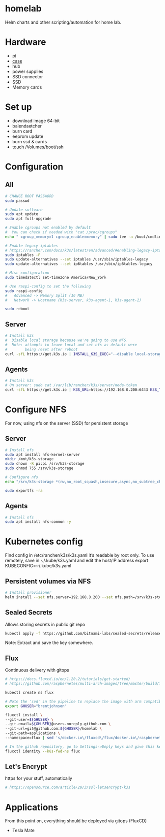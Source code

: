 # homelab
Helm charts and other scripting/automation for home lab.

# Hardware

* pi
* [case](https://www.c4labs.com/product/8-slot-stackable-cluster-case-raspberry-pi-3b-and-other-single-board-computers-color-options/?attribute_pa_cloudlet-case-color=black-lime)
* hub
* power supplies
* SSD connector
* SSD
* Memory cards

# Set up

* download image 64-bit
* balendaetcher
* burn card
* eeprom update
* burn ssd & cards
* touch /Volumes/boot/ssh

# Configuration

## All
```bash
# CHANGE ROOT PASSWORD
sudo passwd

# Update software
sudo apt update
sudo apt full-upgrade

# Enable cgroups not enabled by default
#  You can check if needed with "cat /proc/cgroups"
echo " cgroup_memory=1 cgroup_enable=memory" | sudo tee -a /boot/cmdline.txt

# Enable legacy iptables
# https://rancher.com/docs/k3s/latest/en/advanced/#enabling-legacy-iptables-on-raspbian-buster
sudo iptables -F
sudo update-alternatives --set iptables /usr/sbin/iptables-legacy
sudo update-alternatives --set ip6tables /usr/sbin/ip6tables-legacy

# Misc configuration
sudo timedatectl set-timezone America/New_York

# Use raspi-config to set the following
sudo raspi-config
#	Advanced -> Memory Split (16 MB)
#	Network -> Hostname (k3s-server, k3s-agent-1, k3s-agent-2)

sudo reboot
```

## Server

```bash
# Install k3s
#  Disable local storage because we're going to use NFS.
#  Note: attempts to leave local and set nfs as default were
#        being reset after reboot
curl -sfL https://get.k3s.io | INSTALL_K3S_EXEC="--disable local-storage" sh -
```

## Agents
```bash
# Install k3s
# On server: sudo cat /var/lib/rancher/k3s/server/node-token
curl -sfL https://get.k3s.io | K3S_URL=https://192.168.0.200:6443 K3S_TOKEN=<the string from the file above> sh -
```

# Configure NFS
For now, using nfs on the server (SSD) for persistent storage
## Server
```bash
# Install nfs
sudo apt install nfs-kernel-server
mkdir /mnt/k3s-storage
sudo chown -R pi:pi /srv/k3s-storage
sudo chmod 755 /srv/k3s-storage

# Configure nfs
echo "/srv/k3s-storage *(rw,no_root_squash,insecure,async,no_subtree_check,anonuid=1000,anongid=1000)" | sudo tee -a /etc/exports

sudo exportfs -ra
```

## Agents
```bash
# Install nfs
sudo apt install nfs-common -y
```

# Kubernetes config
 Find config in /etc/rancher/k3s/k3s.yaml
	It’s readable by root only.
	To use remotely, save in \~/.kube/k3s.yaml and edit the host/IP address
    export KUBECONFIG=\~/.kube/k3s.yaml


## Persistent volumes via NFS

```bash
# Install provisioner
helm install --set nfs.server=192.168.0.200 --set nfs.path=/srv/k3s-storage --set image.repository=quay.io/external_storage/nfs-client-provisioner-arm nfs-client-provisioner stable/nfs-client-provisioner
```

## Sealed Secrets
Allows storing secrets in public git repo
```bash
kubectl apply -f https://github.com/bitnami-labs/sealed-secrets/releases/download/v0.12.5/controller.yaml
```
Note: Extract and save the key somewhere.

## Flux
Continuous delivery with gitops
```bash
# https://docs.fluxcd.io/en/1.20.2/tutorials/get-started/
# https://github.com/raspbernetes/multi-arch-images/tree/master/build/flux

kubectl create ns flux

# Note the 'sed' in the pipeline to replace the image with arm compatible
export GHUSER="brentjohnson"

fluxctl install \
--git-user=${GHUSER} \
--git-email=${GHUSER}@users.noreply.github.com \
--git-url=git@github.com:${GHUSER}/homelab \
--git-path=applications \
--namespace=flux | sed 's/docker.io\/fluxcd\/flux/docker.io\/raspbernetes\/flux/' | kubectl apply -f -

# In the github repository, go to Settings->Deply keys and give this key write access (so it can create/update tags)
fluxctl identity --k8s-fwd-ns flux
```

## Let's Encrypt
https for your stuff, automatically
```bash
# https://opensource.com/article/20/3/ssl-letsencrypt-k3s
```

# Applications

From this point on, everything should be deployed via gitops (FluxCD)

* Tesla Mate



